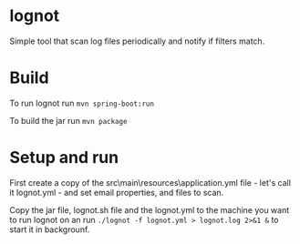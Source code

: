 # lognot
Simple tool that scan log files periodically and notify if filters match.

Build
=====
To run lognot run
```mvn spring-boot:run```

To build the jar run
```mvn package```

Setup and run
=============
First create a copy of the src\main\resources\application.yml file - let's 
call it lognot.yml - and set email properties, and files to scan.

Copy the jar file, lognot.sh file and the lognot.yml to the machine you 
want to run lognot on an run 
```./lognot -f lognot.yml > lognot.log 2>&1 &``` 
to start it in backgrounf.